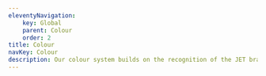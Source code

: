 ```yaml
---
eleventyNavigation:
    key: Global
    parent: Colour
    order: 2
title: Colour
navKey: Colour
description: Our colour system builds on the recognition of the JET brand colours to make the product interface more usable.
---
```

